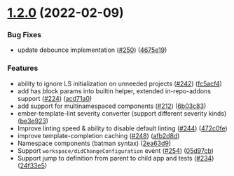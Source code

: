 # [1.2.0](https://github.com/suchitadoshi1987/ember-language-server/compare/v1.1.0...v1.2.0) (2022-02-09)


### Bug Fixes

* update debounce implementation ([#250](https://github.com/suchitadoshi1987/ember-language-server/issues/250)) ([4675e19](https://github.com/suchitadoshi1987/ember-language-server/commit/4675e19fff57c5ac862c8ae50fb7c0bf7dc5f1fd))


### Features

* ability to ignore LS initialization on unneeded projects ([#242](https://github.com/suchitadoshi1987/ember-language-server/issues/242)) ([fc5acf4](https://github.com/suchitadoshi1987/ember-language-server/commit/fc5acf436d8db679aa2790fec6426f9fdab3ee81))
* add has block params into builtin helper, extended in-repo-addons support ([#224](https://github.com/suchitadoshi1987/ember-language-server/issues/224)) ([acd71a0](https://github.com/suchitadoshi1987/ember-language-server/commit/acd71a00a9e264e0e261b43e1b4afb7d138423cc))
* add support for multinamespaced components ([#212](https://github.com/suchitadoshi1987/ember-language-server/issues/212)) ([6b03c83](https://github.com/suchitadoshi1987/ember-language-server/commit/6b03c83469da9cf4022e702dd55e7df9d5a9a1d8))
* ember-template-lint severity converter (support different severity kinds) ([be3e923](https://github.com/suchitadoshi1987/ember-language-server/commit/be3e9235b5385c8c89d53861df684fc12f87ad0b))
* Improve linting speed & ability to disable default linting ([#244](https://github.com/suchitadoshi1987/ember-language-server/issues/244)) ([472c0fe](https://github.com/suchitadoshi1987/ember-language-server/commit/472c0fe86b4194dbb70bf0c5764d4e64bf3bb2a0))
* improve template-completion caching ([#248](https://github.com/suchitadoshi1987/ember-language-server/issues/248)) ([afb2d8d](https://github.com/suchitadoshi1987/ember-language-server/commit/afb2d8de6086fe3f3f93dac363fb66e79f7784f7))
* Namespace components (batman syntax) ([2ea63d9](https://github.com/suchitadoshi1987/ember-language-server/commit/2ea63d9adda05f82d0db129640fc5989add02607))
* Support `workspace/didChangeConfiguration` event ([#254](https://github.com/suchitadoshi1987/ember-language-server/issues/254)) ([05d97cb](https://github.com/suchitadoshi1987/ember-language-server/commit/05d97cb291f840f7d92b6c08f7deb79e33bee218))
* Support jump to definition from parent to child app and tests ([#234](https://github.com/suchitadoshi1987/ember-language-server/issues/234)) ([24f33e5](https://github.com/suchitadoshi1987/ember-language-server/commit/24f33e5b7bb2fa1b0c918af3e1ce0b2ca683f12f))

